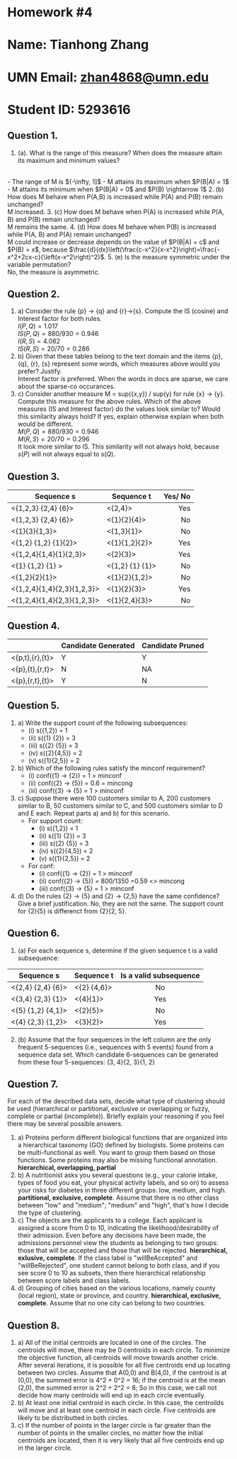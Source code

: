 
# Homework #4
# Name: Tianhong Zhang
# UMN Email: zhan4868@umn.edu
# Student ID: 5293616

## Question 1. 
1. (a). What is the range of this measure? When does the measure attain its maximum and minimum values?
<br>
    - The range of M is $(-\infty, 1]$
    - M attains its maximum when $P(B|A) = 1$
    - M attains its minimum when $P(B|A) = 0$ and $P(B) \rightarrow 1$
2. (b) How does M behave when P(A,B) is increased while P(A) and P(B) remain unchanged?<br>
   M increased.
3. (c) How does M behave when P(A) is increased while P(A, B) and P(B) remain unchanged? <br>
   M remains the same. 
4. (d) How does M behave when P(B) is increased while P(A, B) and P(A) remain unchanged? <br>
   M could increase or decrease depends on the value of $P(B|A) = c$ and $P(B) = x$, because $\frac{d}{dx}\left(\frac{c-x^2}{x-x^2}\right)=\frac{-x^2+2cx-c}{\left(x-x^2\right)^2}$.
5.  (e) Is the measure symmetric under the variable permutation? <br>
   No, the measure is asymmetric. 

## Question 2. 
1. a) Consider the rule {p} -> {q} and {r}->{s}. Compute the IS (cosine) and Interest factor for both rules. <Br>
   $I(P, Q)=1.017$ <BR>
   $IS(P, Q)=880/930=0.946$<BR>
   $I(R, S)=4.082$ <BR>
   $IS(R, S)=20/70=0.286$ <BR>
2. b) Given that these tables belong to the text domain and the items {p}, {q}, {r}, {s} represent some
words, which measures above would you prefer? Justify. <br>
Interest factor is preferred. When the words in docs are sparse, we care about the sparse-co occurances. 
1. c) Consider another measure M = sup({x,y}) / sup(y) for rule {x} → {y}. Compute this measure for the
above rules. Which of the above measures (IS and Interest factor) do the values look similar to?
Would this similarity always hold? If yes, explain otherwise explain when both would be different. <br>
$M(P, Q)=880/930=0.946$<br>
$M(R, S)=20/70=0.296$<BR>
It look more similar to IS. This similarity will not always hold, because $s(P)$ will not always equal to $s(Q)$. 

## Question 3. 

| Sequence s                  | Sequence t      | Yes/ No |
|-----------------------------|-----------------|--------:|
| <{1,2,3} {2,4} {6}>         | <{2,4}>         | Yes     |
| <{1,2,3} {2,4} {6}>         | <{1}{2}{4}>     | No      |
| <{1}{3}{1,3}>               | <{1,3}{1}>      | No      |
| <{1,2} {1,2} {1}{2}>        | <{1}{1,2}{2}>   | Yes     |
| <{1,2,4}{1,4}{1}{2,3}>      | <{2}{3}>        | Yes     |
| <{1} {1,2} {1} >            | <{1,2} {1} {1}> | No      |
| <{1,2}{2}{1}>               | <{1}{2}{1,2}>   | No      |
| <{1,2,4}{1,4}{2,3}{1,2,3}>  | <{1}{2}{3}>     | Yes     |
| <{1,2,4}{1,4}{2,3}{1,2,3}>  | <{1}{2,4}{3}>   | No      |

## Question 4.

|                 | Candidate Generated | Candidate Pruned |
|-----------------|---------------------|------------------|
| <{p,t},{r},{t}> | Y                   | Y                |
| <{p},{t},{r,t}> | N                   | NA               |
| <{p},{r,t},{t}> | Y                   | N                |

## Question 5. 
1. a) Write the support count of the following subsequences:
   - (i) s({1,2}) = 1
   - (ii) s({1} {2}) = 3
   - (iii) s({2} {5}) = 3
   - (iv) s({2}{4,5}) = 2
   - (v) s({1}{2,5}) = 2
2. b) Which of the following rules satisfy the minconf requirement?
   - (i) conf({1} → {2}) = 1 > minconf
   - (ii) conf({2} → {5}) = 0.6 = mincong
   - (iii) conf({3} → {5} = 1 > minconf
3. c) Suppose there were 100 customers similar to A, 200 customers similar to B, 50 customers similar to
C, and 500 customers similar to D and E each. Repeat parts a) and b) for this scenario.
   - For support count:
     - (i) s({1,2}) = 1
     - (ii) s({1} {2}) = 3
     - (iii) s({2} {5}) = 3
     - (iv) s({2}{4,5}) = 2
     - (v) s({1}{2,5}) = 2
   - For conf:
     - (i) conf({1} → {2}) = 1 > minconf
     - (ii) conf({2} → {5}) = 800/1350 =0.59 <> mincong
     - (iii) conf({3} → {5} = 1 > minconf
4. d) Do the rules {2} → {5} and {2} → {2,5} have the same confidence? Give a brief justification.
   No, they are not the same. The support count for {2}{5} is differenct from {2}{2, 5}.

## Question 6.
1. (a) For each sequence s, determine if the given sequence t is a valid subsequence:

| Sequence s         | Sequence t  | Is a valid subsequence |
|--------------------|-------------|:----------------------:|
| <{2,4} {2,4} {6}>  | <{2} {4,6}> |           No           |
| <{3,4} {2,3} {1}>  | <{4}{1}>    |           Yes          |
| <{5} {1,2} {4,1}>  | <{2}{5}>    |           No           |
| <{4} {2,3} {1,2}>  | <{3}{2}>    |           Yes          |

2. (b) Assume that the four sequences in the left column are the only frequent 5-sequences (i.e., sequences
with 5 events) found from a sequence data set. Which candidate 6-sequences can be generated from these
four 5-sequences: {3, 4}{2, 3}{1, 2}

## Question 7. 
For each of the described data sets, decide what type of clustering should be used (hierarchical or
partitional, exclusive or overlapping or fuzzy, complete or partial (incomplete)). Briefly explain your
reasoning if you feel there may be several possible answers.

1. a) Proteins perform different biological functions that are organized into a hierarchical taxonomy (GO) defined by biologists. Some proteins can be multi-functional as well. You want to group them based on those functions. Some proteins may also be missing functional annotation.
   **hierarchical, overlapping, partial**
2. b) A nutritionist asks you several questions (e.g., your calorie intake, types of food you eat, your
physical activity labels, and so on) to assess your risks for diabetes in three different groups: low,
medium, and high.
   **partitional, exclusive, complete**. Assume that there is no other class between "low" and "medium"; "medium" and "high", that's how I decide the type of clustering. 
3. c) The objects are the applicants to a college. Each applicant is assigned a score from 0 to 10, indicating the likelihood/desirability of their admission. Even before any decisions have been made, the admissions personnel view the students as belonging to two groups: those that will be accepted and those that will be rejected.
   **hierarchical, exlusive, complete**. If the class label is "willBeAccepted" and "willBeRejected", one student cannot belong to both class, and if you see score 0 to 10 as subsets, then there hierarchical relationship between score labels and class labels.
4. d) Grouping of cities based on the various locations, namely county (local region), state or province, and country.
   **hierarchical, exclusive, complete**. Assume that no one city can belong to two countries. 

## Question 8.
1. a) All of the initial centroids are located in one of the circles.
   The centroids will move, there may be 0 centroids in each circle. To minimize the objective function, all centroids will move towards another cricle. After several iterations, it is possible for all five centroids end up locating between two circles. Assume that A(0,0) and B(4,0), if the centroid is at (0,0), the summed error is 4^2 + 0^2 = 16; if the centroid is at the mean (2,0), the summed error is 2^2 + 2^2 = 8; So in this case, we call not decide how many centroids will end up in each circle eventually. 
2. b) At least one initial centroid in each circle. In this case, the centroilds will move and at least one centroid in each circle. Five centroids are likely to be distributted in both circles. 
3. c) If the number of points in the larger circle is far greater than the number of points in the smaller circles, no matter how the initial centroids are located, then it is very likely that all five centroids end up in the larger circle. 

